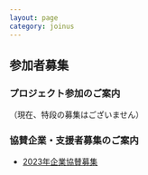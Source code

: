```yaml
---
layout: page
category: joinus
---
```


## 参加者募集

### プロジェクト参加のご案内

（現在、特段の募集はございません）


### 協賛企業・支援者募集のご案内
* [2023年企業協賛募集](https://www.kyoki-railway.co.jp/news/2023/02/28/kosys-sponsor/)
